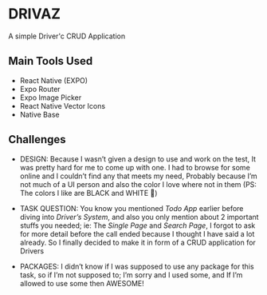 # DRIVAZ

A simple Driver'c CRUD Application

## Main Tools Used

- React Native (EXPO)
- Expo Router
- Expo Image Picker
- React Native Vector Icons
- Native Base

## Challenges

- DESIGN:
  Because I wasn’t given a design to use and work on the test, It was pretty hard for me to come up with one. I had to browse for some online and I couldn’t find any that meets my need, Probably because I’m not much of a UI person and also the color I love where not in them (PS: The colors I like are BLACK and WHITE 🤣)

- TASK QUESTION:
  You know you mentioned *Todo App* earlier before diving into *Driver’s System*, and also you only mention about 2 important stuffs you needed; ie: The *Single Page* and *Search Page*, I forgot to ask for more detail before the call ended because I thought I have said a lot already. So I finally decided to make it in form of a CRUD application for Drivers

- PACKAGES:
  I didn’t know if I was supposed to use any package for this task, so if I’m not supposed to; I’m sorry and I used some, and If I’m allowed to use some then AWESOME!


